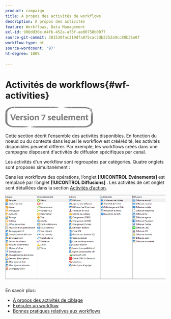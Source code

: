 ```yaml
---
product: campaign
title: À propos des activités de workflows
description: À propos des activités
feature: Workflows, Data Management
exl-id: 900dd30e-d4fb-452a-af3f-ae00758b0077
source-git-commit: 381538fac319dfa075cac3db2252a9cc80b31e0f
workflow-type: ht
source-wordcount: '97'
ht-degree: 100%

---
```


# Activités de workflows{#wf-activities}

![](../../assets/v7-only.svg)

Cette section décrit l&#39;ensemble des activités disponibles. En fonction du noeud ou du contexte dans lequel le workflow est créé/édité, les activités disponibles peuvent différer. Par exemple, les workflows créés dans une campagne disposent d&#39;activités de diffusion spécifiques par canal.

Les activités d&#39;un workflow sont regroupées par catégories. Quatre onglets sont proposés simultanément :

Dans les workflows des opérations, l’onglet **[!UICONTROL Evénements]** est remplacé par l’onglet **[!UICONTROL Diffusions]** . Les activités de cet onglet sont détaillées dans la section [Activités d’action](about-action-activities.md).

![](assets/wf-activity-tabs.png)

En savoir plus:

* [À propos des activités de ciblage](about-targeting-activities.md)
* [Exécuter un workflow](starting-a-workflow.md)
* [Bonnes pratiques relatives aux workflows](workflow-best-practices.md)

